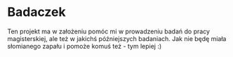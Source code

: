 # Badaczek
Ten projekt ma w założeniu pomóc mi w prowadzeniu badań do pracy magisterskiej, ale też w jakichś późniejszych badaniach. 
Jak nie będę miała słomianego zapału i pomoże komuś też - tym lepiej :) 